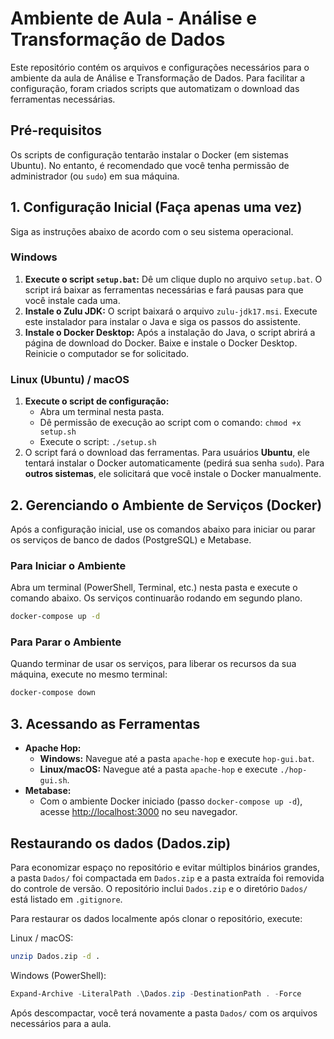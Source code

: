 # Ambiente de Aula - Análise e Transformação de Dados

Este repositório contém os arquivos e configurações necessários para o ambiente da aula de Análise e Transformação de Dados. Para facilitar a configuração, foram criados scripts que automatizam o download das ferramentas necessárias.

## Pré-requisitos

Os scripts de configuração tentarão instalar o Docker (em sistemas Ubuntu). No entanto, é recomendado que você tenha permissão de administrador (ou `sudo`) em sua máquina.

## 1. Configuração Inicial (Faça apenas uma vez)

Siga as instruções abaixo de acordo com o seu sistema operacional.

### Windows

1.  **Execute o script `setup.bat`:** Dê um clique duplo no arquivo `setup.bat`. O script irá baixar as ferramentas necessárias e fará pausas para que você instale cada uma.
2.  **Instale o Zulu JDK:** O script baixará o arquivo `zulu-jdk17.msi`. Execute este instalador para instalar o Java e siga os passos do assistente.
3.  **Instale o Docker Desktop:** Após a instalação do Java, o script abrirá a página de download do Docker. Baixe e instale o Docker Desktop. Reinicie o computador se for solicitado.


### Linux (Ubuntu) / macOS

1.  **Execute o script de configuração:**
    *   Abra um terminal nesta pasta.
    *   Dê permissão de execução ao script com o comando: `chmod +x setup.sh`
    *   Execute o script: `./setup.sh`
2.  O script fará o download das ferramentas. Para usuários **Ubuntu**, ele tentará instalar o Docker automaticamente (pedirá sua senha `sudo`). Para **outros sistemas**, ele solicitará que você instale o Docker manualmente.

## 2. Gerenciando o Ambiente de Serviços (Docker)

Após a configuração inicial, use os comandos abaixo para iniciar ou parar os serviços de banco de dados (PostgreSQL) e Metabase.

### Para Iniciar o Ambiente

Abra um terminal (PowerShell, Terminal, etc.) nesta pasta e execute o comando abaixo. Os serviços continuarão rodando em segundo plano.

```bash
docker-compose up -d
```

### Para Parar o Ambiente

Quando terminar de usar os serviços, para liberar os recursos da sua máquina, execute no mesmo terminal:

```bash
docker-compose down
```

## 3. Acessando as Ferramentas

*   **Apache Hop:**
    *   **Windows:** Navegue até a pasta `apache-hop` e execute `hop-gui.bat`.
    *   **Linux/macOS:** Navegue até a pasta `apache-hop` e execute `./hop-gui.sh`.
*   **Metabase:**
    *   Com o ambiente Docker iniciado (passo `docker-compose up -d`), acesse [http://localhost:3000](http://localhost:3000) no seu navegador.

## Restaurando os dados (Dados.zip)

Para economizar espaço no repositório e evitar múltiplos binários grandes, a pasta `Dados/` foi compactada em `Dados.zip` e a pasta extraída foi removida do controle de versão. O repositório inclui `Dados.zip` e o diretório `Dados/` está listado em `.gitignore`.

Para restaurar os dados localmente após clonar o repositório, execute:

Linux / macOS:

```bash
unzip Dados.zip -d .
```

Windows (PowerShell):

```powershell
Expand-Archive -LiteralPath .\Dados.zip -DestinationPath . -Force
```

Após descompactar, você terá novamente a pasta `Dados/` com os arquivos necessários para a aula.